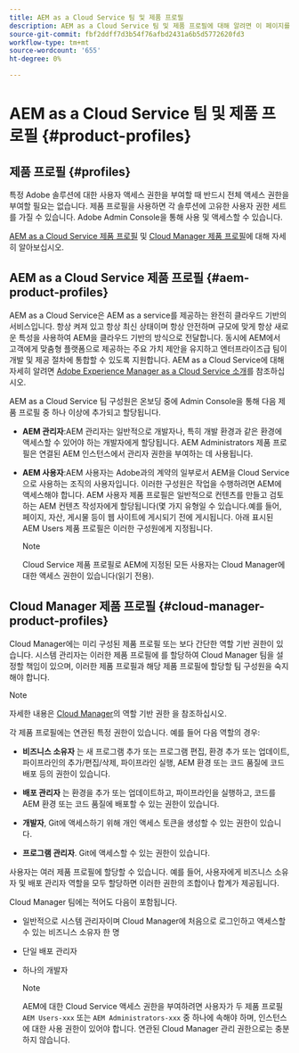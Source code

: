 ```yaml
---
title: AEM as a Cloud Service 팀 및 제품 프로필
description: AEM as a Cloud Service 팀 및 제품 프로필에 대해 알려면 이 페이지를 따르십시오.
source-git-commit: fbf2ddff7d3b54f76afbd2431a6b5d5772620fd3
workflow-type: tm+mt
source-wordcount: '655'
ht-degree: 0%

---
```



# AEM as a Cloud Service 팀 및 제품 프로필 {#product-profiles}

## 제품 프로필 {#profiles}

특정 Adobe 솔루션에 대한 사용자 액세스 권한을 부여할 때 반드시 전체 액세스 권한을 부여할 필요는 없습니다. 제품 프로필을 사용하면 각 솔루션에 고유한 사용자 권한 세트를 가질 수 있습니다. Adobe Admin Console을 통해 사용 및 액세스할 수 있습니다.

[AEM as a Cloud Service 제품 프로필](#aem-product-profiles) 및 [Cloud Manager 제품 프로필](#cloud-manager-product-profiles)에 대해 자세히 알아보십시오.

## AEM as a Cloud Service 제품 프로필 {#aem-product-profiles}

AEM as a Cloud Service은 AEM as a service를 제공하는 완전히 클라우드 기반의 서비스입니다. 항상 켜져 있고 항상 최신 상태이며 항상 안전하며 규모에 맞게 항상 새로운 특성을 사용하여 AEM을 클라우드 기반의 방식으로 전달합니다. 동시에 AEM에서 고객에게 맞춤형 플랫폼으로 제공하는 주요 가치 제안을 유지하고 엔터프라이즈급 팀이 개발 및 제공 절차에 통합할 수 있도록 지원합니다. AEM as a Cloud Service에 대해 자세히 알려면 [Adobe Experience Manager as a Cloud Service 소개](https://experienceleague.adobe.com/docs/experience-manager-cloud-service/overview/introduction.html?lang=en)를 참조하십시오.

AEM as a Cloud Service 팀 구성원은 온보딩 중에 Admin Console을 통해 다음 제품 프로필 중 하나 이상에 추가되고 할당됩니다.

* **AEM 관리자**:AEM 관리자는 일반적으로 개발자나, 특히 개발 환경과 같은 환경에 액세스할 수 있어야 하는 개발자에게 할당됩니다. AEM Administrators 제품 프로필은 연결된 AEM 인스턴스에서 관리자 권한을 부여하는 데 사용됩니다.

* **AEM 사용자**:AEM 사용자는 Adobe과의 계약의 일부로서 AEM을 Cloud Service으로 사용하는 조직의 사용자입니다. 이러한 구성원은 작업을 수행하려면 AEM에 액세스해야 합니다. AEM 사용자 제품 프로필은 일반적으로 컨텐츠를 만들고 검토하는 AEM 컨텐츠 작성자에게 할당됩니다(몇 가지 유형일 수 있습니다.예를 들어, 페이지, 자산, 게시물 등이 웹 사이트에 게시되기 전에 게시됩니다. 아래 표시된 AEM Users 제품 프로필은 이러한 구성원에게 지정됩니다.

   >[!NOTE]
   >Cloud Service 제품 프로필로 AEM에 지정된 모든 사용자는 Cloud Manager에 대한 액세스 권한이 있습니다(읽기 전용).

## Cloud Manager 제품 프로필 {#cloud-manager-product-profiles}

Cloud Manager에는 미리 구성된 제품 프로필 또는 보다 간단한 역할 기반 권한이 있습니다. 시스템 관리자는 이러한 제품 프로필에 를 할당하여 Cloud Manager 팀을 설정할 책임이 있으며, 이러한 제품 프로필과 해당 제품 프로필에 할당할 팀 구성원을 숙지해야 합니다.
>[!NOTE]
>자세한 내용은 [Cloud Manager](/help/onboarding/what-is-required/user-roles-permissions.md)의 역할 기반 권한 을 참조하십시오.

각 제품 프로필에는 연관된 특정 권한이 있습니다. 예를 들어 다음 역할의 경우:

* **비즈니스 소유자** 는 새 프로그램 추가 또는 프로그램 편집, 환경 추가 또는 업데이트, 파이프라인의 추가/편집/삭제, 파이프라인 실행, AEM 환경 또는 코드 품질에 코드 배포 등의 권한이 있습니다.

* **배포 관리자** 는 환경을 추가 또는 업데이트하고, 파이프라인을 실행하고, 코드를 AEM 환경 또는 코드 품질에 배포할 수 있는 권한이 있습니다.

* **개발자**, Git에 액세스하기 위해 개인 액세스 토큰을 생성할 수 있는 권한이 있습니다.

* **프로그램 관리자**. Git에 액세스할 수 있는 권한이 있습니다.

사용자는 여러 제품 프로필에 할당할 수 있습니다. 예를 들어, 사용자에게 비즈니스 소유자 및 배포 관리자 역할을 모두 할당하면 이러한 권한의 조합이나 합계가 제공됩니다.

Cloud Manager 팀에는 적어도 다음이 포함됩니다.

* 일반적으로 시스템 관리자이며 Cloud Manager에 처음으로 로그인하고 액세스할 수 있는 비즈니스 소유자 한 명
* 단일 배포 관리자
* 하나의 개발자

   >[!NOTE]
   >AEM에 대한 Cloud Service 액세스 권한을 부여하려면 사용자가 두 제품 프로필 `AEM Users-xxx` 또는 `AEM Administrators-xxx` 중 하나에 속해야 하며, 인스턴스에 대한 사용 권한이 있어야 합니다. 연관된 Cloud Manager 관리 권한으로는 충분하지 않습니다.